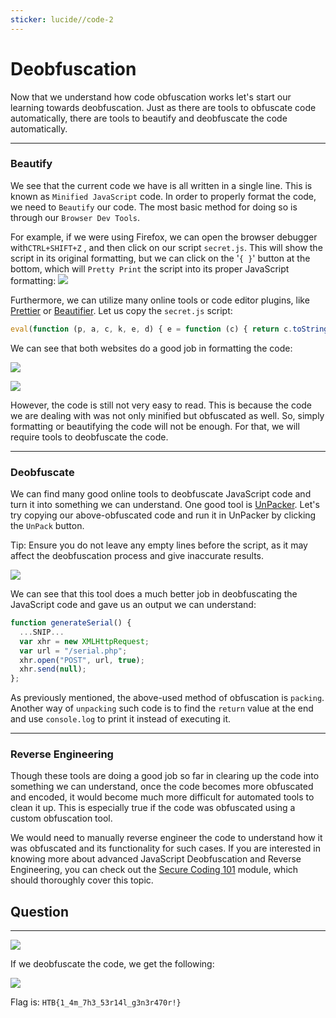 ```yaml
---
sticker: lucide//code-2
---
```


# Deobfuscation

Now that we understand how code obfuscation works let's start our learning towards deobfuscation. Just as there are tools to obfuscate code automatically, there are tools to beautify and deobfuscate the code automatically.

***

### Beautify

We see that the current code we have is all written in a single line. This is known as `Minified JavaScript` code. In order to properly format the code, we need to `Beautify` our code. The most basic method for doing so is through our `Browser Dev Tools`.

For example, if we were using Firefox, we can open the browser debugger with`CTRL+SHIFT+Z` , and then click on our script `secret.js`. This will show the script in its original formatting, but we can click on the '`{ }`' button at the bottom, which will `Pretty Print` the script into its proper JavaScript formatting: ![](https://academy.hackthebox.com/storage/modules/41/js_deobf_pretty_print.jpg)

Furthermore, we can utilize many online tools or code editor plugins, like [Prettier](https://prettier.io/playground/) or [Beautifier](https://beautifier.io/). Let us copy the `secret.js` script:

```javascript
eval(function (p, a, c, k, e, d) { e = function (c) { return c.toString(36) }; if (!''.replace(/^/, String)) { while (c--) { d[c.toString(a)] = k[c] || c.toString(a) } k = [function (e) { return d[e] }]; e = function () { return '\\w+' }; c = 1 }; while (c--) { if (k[c]) { p = p.replace(new RegExp('\\b' + e(c) + '\\b', 'g'), k[c]) } } return p }('g 4(){0 5="6{7!}";0 1=8 a();0 2="/9.c";1.d("e",2,f);1.b(3)}', 17, 17, 'var|xhr|url|null|generateSerial|flag|HTB|flag|new|serial|XMLHttpRequest|send|php|open|POST|true|function'.split('|'), 0, {}))
```

We can see that both websites do a good job in formatting the code:

&#x20; &#x20;

![](https://academy.hackthebox.com/storage/modules/41/js_deobf_prettier_1.jpg)

&#x20; &#x20;

![](https://academy.hackthebox.com/storage/modules/41/js_deobf_beautifier_1.jpg)

However, the code is still not very easy to read. This is because the code we are dealing with was not only minified but obfuscated as well. So, simply formatting or beautifying the code will not be enough. For that, we will require tools to deobfuscate the code.

***

### Deobfuscate

We can find many good online tools to deobfuscate JavaScript code and turn it into something we can understand. One good tool is [UnPacker](https://matthewfl.com/unPacker.html). Let's try copying our above-obfuscated code and run it in UnPacker by clicking the `UnPack` button.

Tip: Ensure you do not leave any empty lines before the script, as it may affect the deobfuscation process and give inaccurate results.

&#x20; &#x20;

![](https://academy.hackthebox.com/storage/modules/41/js_deobf_unpacker_1.jpg)

We can see that this tool does a much better job in deobfuscating the JavaScript code and gave us an output we can understand:

```javascript
function generateSerial() {
  ...SNIP...
  var xhr = new XMLHttpRequest;
  var url = "/serial.php";
  xhr.open("POST", url, true);
  xhr.send(null);
};
```

As previously mentioned, the above-used method of obfuscation is `packing`. Another way of `unpacking` such code is to find the `return` value at the end and use `console.log` to print it instead of executing it.

***

### Reverse Engineering

Though these tools are doing a good job so far in clearing up the code into something we can understand, once the code becomes more obfuscated and encoded, it would become much more difficult for automated tools to clean it up. This is especially true if the code was obfuscated using a custom obfuscation tool.

We would need to manually reverse engineer the code to understand how it was obfuscated and its functionality for such cases. If you are interested in knowing more about advanced JavaScript Deobfuscation and Reverse Engineering, you can check out the [Secure Coding 101](https://academy.hackthebox.com/module/details/38) module, which should thoroughly cover this topic.

## Question

***

![](gitbook/cybersecurity/images/Pasted%20image%2020250130134330.png)

If we deobfuscate the code, we get the following:

![](gitbook/cybersecurity/images/Pasted%20image%2020250130134345.png)

Flag is: `HTB{1_4m_7h3_53r14l_g3n3r470r!}`

